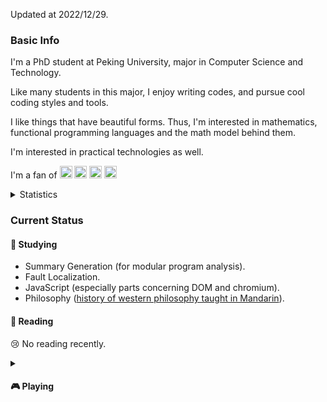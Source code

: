 Updated at 2022/12/29.

### Basic Info

I'm a PhD student at Peking University, major in Computer Science and Technology.

Like many students in this major, I enjoy writing codes, and pursue cool coding styles and tools.

I like things that have beautiful forms. Thus, I'm interested in mathematics, functional programming languages and the math model behind them.

I'm interested in practical technologies as well.

I'm a fan of <img height="20" src="https://cdn.jsdelivr.net/npm/simple-icons@v3/icons/python.svg" /> <img height="20" src="https://cdn.jsdelivr.net/npm/simple-icons@v3/icons/pytorch.svg" /> <img height="20" src="https://cdn.jsdelivr.net/npm/simple-icons@v3/icons/vim.svg" /> <img height="20" src="https://cdn.jsdelivr.net/npm/simple-icons@v3/icons/linux.svg" />

<details>
<summary>Statistics</summary>

[![Github stats](https://github-readme-stats.vercel.app/api?username=michael1015198808&show_icons=true&count_private=True&bg_color=30,e96443,904e95&title_color=fff&text_color=fff)](https://github.com/anuraghazra/github-readme-stats)

[![Top Langs](https://github-readme-stats.vercel.app/api/top-langs/?username=michael1015198808&langs_count=8)](https://github.com/anuraghazra/github-readme-stats)
</details>

### Current Status

#### 🌱 Studying <!-- :seedling: -->

- Summary Generation (for modular program analysis).
- Fault Localization.
- JavaScript (especially parts concerning DOM and chromium).
- Philosophy ([history of western philosophy taught in Mandarin](https://www.bilibili.com/video/BV1y64y1r7Mt)).

#### 📘 Reading <!-- :blue_book: -->

:cry: No reading recently.

<details>
<summary>
<h4>
🎮 Playing <!-- :video_game: -->
</h4>
</summary>

- ![cover of nioh](https://upload.wikimedia.org/wikipedia/zh/f/fd/Nioh_cover_art.jpg) Nioh(仁王、におう).
- ![cover of PVZ2](https://upload.wikimedia.org/wikipedia/en/8/8f/Plants_vs_Zombies_2_logo.png) Plants vs. Zombies 2 (International Version).

</details>
<!--
**Michael1015198808/Michael1015198808** is a ✨ _special_ ✨ repository because its `README.md` (this file) appears on your GitHub profile.

Here are some ideas to get you started:

- 🔭 I’m currently working on ...
- 🌱 I’m currently learning ...
- 👯 I’m looking to collaborate on ...
- 🤔 I’m looking for help with ...
- 💬 Ask me about ...
- 📫 How to reach me: ...
- 😄 Pronouns: ...
- ⚡ Fun fact: ...
-->
